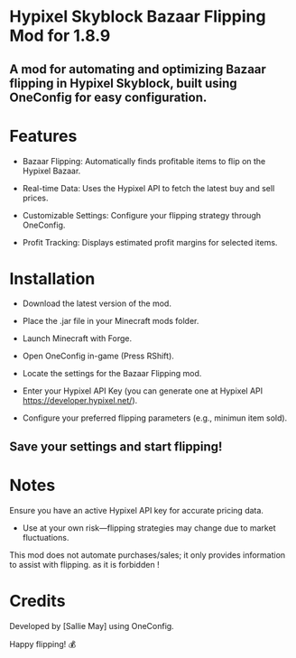 # Hypixel Skyblock Bazaar Flipping Mod for 1.8.9

## A mod for automating and optimizing Bazaar flipping in Hypixel Skyblock, built using OneConfig for easy configuration.

# Features

- Bazaar Flipping: Automatically finds profitable items to flip on the Hypixel Bazaar.

- Real-time Data: Uses the Hypixel API to fetch the latest buy and sell prices.

- Customizable Settings: Configure your flipping strategy through OneConfig.

- Profit Tracking: Displays estimated profit margins for selected items.

# Installation

- Download the latest version of the mod.

- Place the .jar file in your Minecraft mods folder.

- Launch Minecraft with Forge. 

- Open OneConfig in-game (Press RShift).

- Locate the settings for the Bazaar Flipping mod.

- Enter your Hypixel API Key (you can generate one at Hypixel API https://developer.hypixel.net/).

- Configure your preferred flipping parameters (e.g., minimun item sold).

## Save your settings and start flipping!

# Notes

Ensure you have an active Hypixel API key for accurate pricing data.

- Use at your own risk—flipping strategies may change due to market fluctuations.

This mod does not automate purchases/sales; it only provides information to assist with flipping. as it is forbidden !

# Credits

Developed by [Sallie May] using OneConfig.

Happy flipping! 💰

